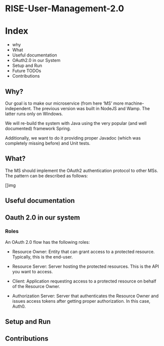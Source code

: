 # RISE-User-Management-2.0

# Index

- why
- What
- Useful documentation
- OAuth2.0 in our System
- Setup and Run
- Future TODOs
- Contributions

## Why?

Our goal is to make our microservice (from here ‘MS’ more machine-independent. The previous version was built in NodeJS and Wamp. The latter runs only on Windows.

We will re-build the system with Java using the very popular (and well documented) framework Spring.

Additionally, we want to do it providing proper Javadoc (which was completely missing before) and Unit tests.

## What?

The MS should implement the OAuth2 authentication protocol to other MSs. The pattern can be described as follows:

[]img

## Useful documentation

## Oauth 2.0 in our system

### Roles

An OAuth 2.0 flow has the following roles:

- Resource Owner: Entity that can grant access to a protected resource. Typically, this is the end-user.

- Resource Server: Server hosting the protected resources. This is the API you want to access.

- Client: Application requesting access to a protected resource on behalf of the Resource Owner.

- Authorization Server: Server that authenticates the Resource Owner and issues access tokens after getting proper authorization. In this case, Auth0.

## Setup and Run

## Contributions
